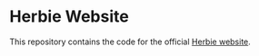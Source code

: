 Herbie Website
==============

This repository contains the code for the official [Herbie website](http://www.gerherbie.org).
